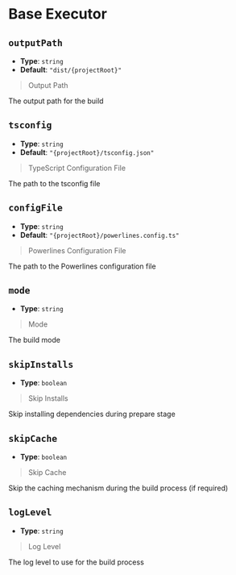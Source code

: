 
<!-- Generated by @storm-software/untyped -->
<!-- Do not edit this file directly -->

# Base Executor

## `outputPath`
- **Type**: `string`
- **Default**: `"dist/{projectRoot}"`

> Output Path


The output path for the build


## `tsconfig`
- **Type**: `string`
- **Default**: `"{projectRoot}/tsconfig.json"`

> TypeScript Configuration File


The path to the tsconfig file


## `configFile`
- **Type**: `string`
- **Default**: `"{projectRoot}/powerlines.config.ts"`

> Powerlines Configuration File


The path to the Powerlines configuration file


## `mode`
- **Type**: `string`

> Mode


The build mode


## `skipInstalls`
- **Type**: `boolean`

> Skip Installs


Skip installing dependencies during prepare stage


## `skipCache`
- **Type**: `boolean`

> Skip Cache


Skip the caching mechanism during the build process (if required)


## `logLevel`
- **Type**: `string`

> Log Level


The log level to use for the build process


